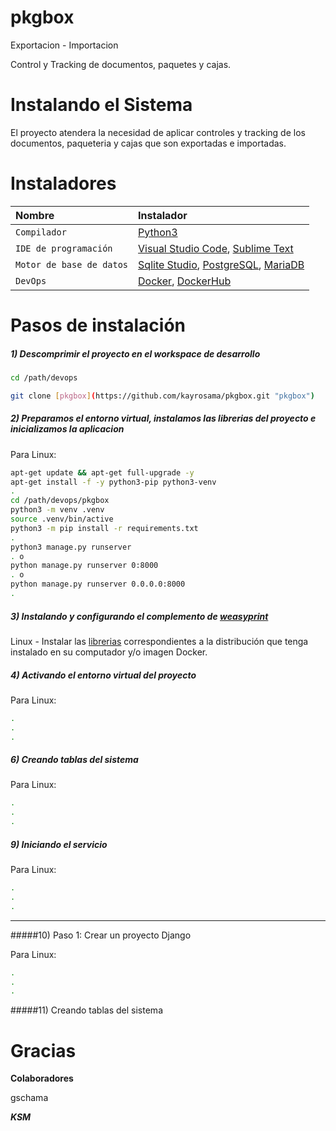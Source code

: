 # pkgbox
Exportacion - Importacion

Control y Tracking de documentos, paquetes y cajas.

# Instalando el Sistema

El proyecto atendera la necesidad de aplicar controles y tracking de los documentos, paqueteria y cajas que son exportadas e importadas.

# Instaladores

| Nombre                   | Instalador                                                                                                                                                                                                                     |
|:-------------------------|:-------------------------------------------------------------------------------------------------------------------------------------------------------------------------------------------------------------------------------|
| `Compilador`             | [Python3](https://www.python.org/downloads/release/python-396/ "Python3")                                                                                                                                                      |
| `IDE de programación`    | [Visual Studio Code](https://code.visualstudio.com/ "Visual Studio Code"), [Sublime Text](https://www.sublimetext.com/ "Sublime Text") |
| `Motor de base de datos` | [Sqlite Studio](https://github.com/pawelsalawa/sqlitestudio/releases "Sqlite Studio"), [PostgreSQL](https://www.enterprisedb.com/downloads/postgres-postgresql-downloads "PostgreSQL"), [MariaDB](https://mariadb.org "MariaDB") |
| `DevOps` | [Docker](https://www.docker.com "Docker"), [DockerHub](https://hub.docker.com "DockerHub") |


# Pasos de instalación

##### 1) Descomprimir el proyecto en el workspace de desarrollo

```bash
cd /path/devops

git clone [pkgbox](https://github.com/kayrosama/pkgbox.git "pkgbox")

```

##### 2) Preparamos el entorno virtual, instalamos las librerias del proyecto e inicializamos la aplicacion

Para Linux:

```bash
apt-get update && apt-get full-upgrade -y
apt-get install -f -y python3-pip python3-venv 
.
cd /path/devops/pkgbox
python3 -m venv .venv
source .venv/bin/active
python3 -m pip install -r requirements.txt
.
python3 manage.py runserver
. o
python manage.py runserver 0:8000 
. o
python manage.py runserver 0.0.0.0:8000
.
```

##### 3) Instalando y configurando el complemento de [weasyprint](https://weasyprint.org/ "weasyprint")

Linux - Instalar las [librerias](https://doc.courtbouillon.org/weasyprint/stable/first_steps.html#linux "librerias") correspondientes a la distribución que tenga instalado en su computador y/o imagen Docker.

##### 4) Activando el entorno virtual del proyecto

Para Linux:

```bash
.
.
.
```

##### 6) Creando tablas del sistema

Para Linux:

```bash
.
.
.
```

##### 9) Iniciando el servicio

Para Linux:

```bash
.
.
.
```

------------
#####10) Paso 1: Crear un proyecto Django

Para Linux:

```bash
.
.
.
```

#####11) Creando tablas del sistema

#  Gracias 

**Colaboradores**

gschama

***KSM***

